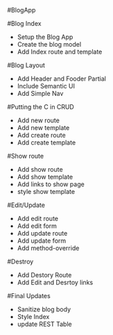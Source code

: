 #BlogApp

#Blog Index
* Setup the Blog App
* Create the blog model
* Add Index route and template

#Blog Layout
* Add Header and Fooder Partial
* Include Semantic UI
* Add Simple Nav

#Putting the C in CRUD
* Add new route
* Add new template
* Add create route
* Add create template

#Show route
* Add show route
* Add show template
* Add links to show page
* style show template

#Edit/Update
* Add edit route
* Add edit form
* Add update route
* Add update form
* Add method-override

#Destroy
* Add Destory Route
* Add Edit and Desrtoy links

#Final Updates
* Sanitize blog body
* Style Index
* update REST Table